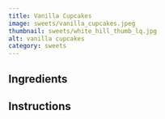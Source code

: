 ```yaml
---
title: Vanilla Cupcakes
image: sweets/vanilla_cupcakes.jpeg
thumbnail: sweets/white_hill_thumb_lq.jpg
alt: vanilla cupcakes
category: sweets
---
```


## Ingredients

## Instructions
